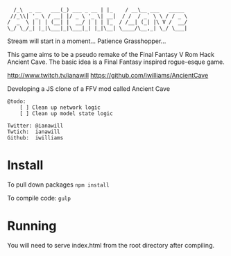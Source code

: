 ```
  /_\  _ __   ___(_) ___ _ __ | |_    / __\__ ___   _____
 //_\\| '_ \ / __| |/ _ \ '_ \| __|  / /  / _` \ \ / / _ \
/  _  \ | | | (__| |  __/ | | | |_  / /__| (_| |\ V /  __/
\_/ \_/_| |_|\___|_|\___|_| |_|\__| \____/\__,_| \_/ \___|
```

Stream will start in a moment... Patience Grasshopper...

This game aims to be a pseudo remake of the Final Fantasy V Rom Hack Ancient Cave. The basic idea is a Final Fantasy inspired rogue-esque game.

http://www.twitch.tv/ianawill
https://github.com/iwilliams/AncientCave

Developing a JS clone of a FFV mod called Ancient Cave

    @todo:
        [ ] Clean up network logic
        [ ] Clean up model state logic

    Twitter: @ianawill
    Twtich:  ianawill
    Github:  iwilliams

# Install

To pull down packages
`npm install`

To compile code:
`gulp`

# Running
You will need to serve index.html from the root directory after compiling.
